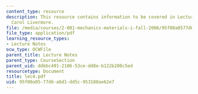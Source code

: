 ```yaml
---
content_type: resource
description: This resource contains information to be covered in Lecture 4 by Prof.
  Carol Livermore.
file: /media/courses/2-001-mechanics-materials-i-fall-2006/95f00a0577d6a6d1dd5c953188ae62e7_lec4.pdf
file_type: application/pdf
learning_resource_types:
- Lecture Notes
ocw_type: OCWFile
parent_title: Lecture Notes
parent_type: CourseSection
parent_uid: ddbbc491-2106-53ce-dd8e-b122b208c5ed
resourcetype: Document
title: lec4.pdf
uid: 95f00a05-77d6-a6d1-dd5c-953188ae62e7
---
```

